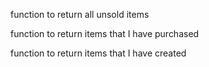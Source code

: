 function to return all unsold items

function to return items that I have  purchased

function to return items that I have created
